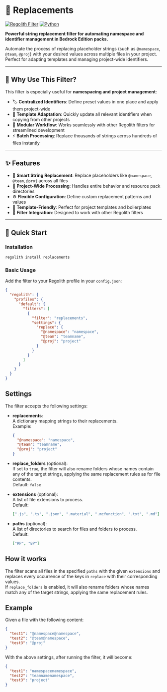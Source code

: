 # 🔄 Replacements

[![Regolith Filter](https://img.shields.io/badge/Regolith-Filter-blue)](https://regolith-mc.github.io/)
[![Python](https://img.shields.io/badge/Python-3.7%2B-brightgreen)](https://python.org)

**Powerful string replacement filter for automating namespace and identifier management in Bedrock Edition packs.**

Automate the process of replacing placeholder strings (such as `@namespace`, `@team`, `@proj`) with your desired values across multiple files in your project. Perfect for adapting templates and managing project-wide identifiers.

---

## 🎯 Why Use This Filter?

This filter is especially useful for **namespacing and project management**:

- 🏷️ **Centralized Identifiers**: Define preset values in one place and apply them project-wide
- 🔄 **Template Adaptation**: Quickly update all relevant identifiers when copying from other projects
- 🧩 **Modular Workflow**: Works seamlessly with other Regolith filters for streamlined development
- ⚡ **Batch Processing**: Replace thousands of strings across hundreds of files instantly

---

## ✨ Features

- 🎯 **Smart String Replacement**: Replace placeholders like `@namespace`, `@team`, `@proj` across all files
- 📁 **Project-Wide Processing**: Handles entire behavior and resource pack directories
- ⚙️ **Flexible Configuration**: Define custom replacement patterns and values
- 🔧 **Template-Friendly**: Perfect for project templates and boilerplates
- 🧩 **Filter Integration**: Designed to work with other Regolith filters

---

## 🚀 Quick Start

### Installation
```bash
regolith install replacements
```

### Basic Usage

Add the filter to your Regolith profile in your `config.json`:

```json
{
  "regolith": {
    "profiles": {
      "default": {
        "filters": [
          {
            "filter": "replacements",
            "settings": {
              "replace": {
                "@namespace": "namespace",
                "@team": "teamname",
                "@proj": "project"
              }
            }
          }
        ]
      }
    }
  }
}
```

## Settings

The filter accepts the following settings:

- **replacements**:  
  A dictionary mapping strings to their replacements.  
  Example:
  ```json
  {
    "@namespace": "namespace",
    "@team": "teamname",
    "@proj": "project"
  }
  ```

- **replace_folders** (optional):  
  If set to `true`, the filter will also rename folders whose names contain any of the target strings, applying the same replacement rules as for file contents.  
  Default: `false`

- **extensions** (optional):  
  A list of file extensions to process.  
  Default:  
  ```json
  [".js", ".ts", ".json", ".material", ".mcfunction", ".txt", ".md"]
  ```

- **paths** (optional):  
  A list of directories to search for files and folders to process.  
  Default:  
  ```json
  ["RP", "BP"]
  ```

## How it works

The filter scans all files in the specified `paths` with the given `extensions` and replaces every occurrence of the keys in `replace` with their corresponding values.  
If `replace_folders` is enabled, it will also rename folders whose names match any of the target strings, applying the same replacement rules.

## Example

Given a file with the following content:

```json
{
  "test1": "@namespace@namespace",
  "test2": "@team@namespace",
  "test3": "@proj"
}
```

With the above settings, after running the filter, it will become:

```json
{
  "test1": "namespacenamespace",
  "test2": "teamnamenamespace",
  "test3": "project"
}
```
